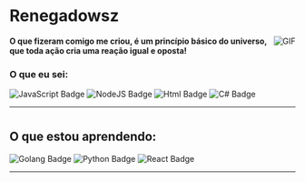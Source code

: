 
#                                                                    Renegadowsz

<img align="right" alt="GIF" src="https://static.wikia.nocookie.net/villains/images/2/28/Feitan%27s_concealed_sword.png/revision/latest?cb=20160306064211"/>

**O que fizeram comigo me criou, é um princípio básico do universo, que toda ação cria uma reação igual e oposta!** 

### O que eu sei:


![JavaScript Badge](https://img.shields.io/badge/JavaScript-323330?style=for-the-badge&logo=javascript&logoColor=F7DF1E)
![NodeJS Badge](https://img.shields.io/badge/Node.js-43853D?style=for-the-badge&logo=node.js&logoColor=white)
![Html Badge](https://img.shields.io/badge/HTML5-E34F26?style=for-the-badge&logo=html5&logoColor=white)
![C# Badge](https://img.shields.io/badge/C%23-239120?style=for-the-badge&logo=c-sharp&logoColor=white)



---
#



## O que estou aprendendo:
![Golang Badge](https://img.shields.io/badge/Go-00ADD8?style=for-the-badge&logo=go&logoColor=white)
![Python Badge](https://img.shields.io/badge/Python-14354C?style=for-the-badge&logo=python&logoColor=white)
![React Badge](https://img.shields.io/badge/React-20232A?style=for-the-badge&logo=react&logoColor=61DAFB)




---


 
